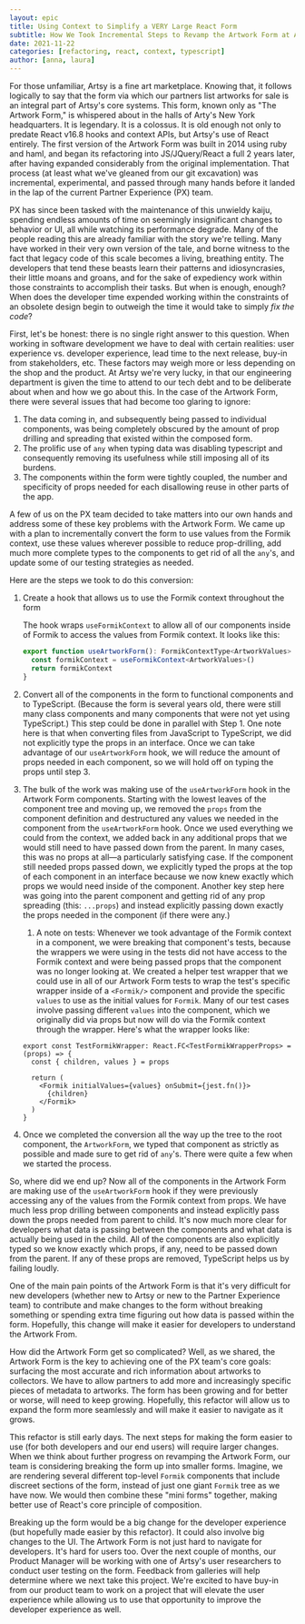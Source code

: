 ```yaml
---
layout: epic
title: Using Context to Simplify a VERY Large React Form
subtitle: How We Took Incremental Steps to Revamp the Artwork Form at Artsy
date: 2021-11-22
categories: [refactoring, react, context, typescript]
author: [anna, laura]
---
```


For those unfamiliar, Artsy is a fine art marketplace. Knowing that, it follows logically to say that the form via
which our partners list artworks for sale is an integral part of Artsy's core systems. This form, known only as
"The Artwork Form," is whispered about in the halls of Arty's New York headquarters. It is legendary. It is a
colossus. It is old enough not only to predate React v16.8 hooks and context APIs, but Artsy's use of React
entirely. The first version of the Artwork Form was built in 2014 using ruby and haml, and began its refactoring
into JS/JQuery/React a full 2 years later, after having expanded considerably from the original implementation.
That process (at least what we've gleaned from our git excavation) was incremental, experimental, and passed
through many hands before it landed in the lap of the current Partner Experience (PX) team.

<!-- more -->

PX has since been tasked with the maintenance of this unwieldy kaiju, spending endless amounts of time on seemingly
insignificant changes to behavior or UI, all while watching its performance degrade. Many of the people reading
this are already familiar with the story we're telling. Many have worked in their very own version of the tale, and
borne witness to the fact that legacy code of this scale becomes a living, breathing entity. The developers that
tend these beasts learn their patterns and idiosyncrasies, their little moans and groans, and for the sake of
expediency work within those constraints to accomplish their tasks. But when is enough, enough? When does the
developer time expended working within the constraints of an obsolete design begin to outweigh the time it would
take to simply _fix_ _the code_?

First, let's be honest: there is no single right answer to this question. When working in software development we
have to deal with certain realities: user experience vs. developer experience, lead time to the next release,
buy-in from stakeholders, etc. These factors may weigh more or less depending on the shop and the product. At Artsy
we're very lucky, in that our engineering department is given the time to attend to our tech debt and to be
deliberate about when and how we go about this. In the case of the Artwork Form, there were several issues that had
become too glaring to ignore:

1. The data coming in, and subsequently being passed to individual components, was being completely obscured by the
   amount of prop drilling and spreading that existed within the composed form.
2. The prolific use of `any` when typing data was disabling typescript and consequently removing its usefulness
   while still imposing all of its burdens.
3. The components within the form were tightly coupled, the number and specificity of props needed for each
   disallowing reuse in other parts of the app.

A few of us on the PX team decided to take matters into our own hands and address some of these key problems with
the Artwork Form. We came up with a plan to incrementally convert the form to use values from the Formik context,
use these values wherever possible to reduce prop-drilling, add much more complete types to the components to get
rid of all the `any`'s, and update some of our testing strategies as needed.

Here are the steps we took to do this conversion:

1. Create a hook that allows us to use the Formik context throughout the form

   The hook wraps `useFormikContext` to allow all of our components inside of Formik to access the values from
   Formik context. It looks like this:

   ```typescript
   export function useArtworkForm(): FormikContextType<ArtworkValues> {
     const formikContext = useFormikContext<ArtworkValues>()
     return formikContext
   }
   ```

2. Convert all of the components in the form to functional components and to TypeScript. (Because the form is
   several years old, there were still many class components and many components that were not yet using
   TypeScript.) This step could be done in parallel with Step 1. One note here is that when converting files from
   JavaScript to TypeScript, we did not explicitly type the props in an interface. Once we can take advantage of
   our `useArtworkForm` hook, we will reduce the amount of props needed in each component, so we will hold off on
   typing the props until step 3.
3. The bulk of the work was making use of the `useArtworkForm` hook in the Artwork Form components. Starting with
   the lowest leaves of the component tree and moving up, we removed the `props` from the component definition and
   destructured any values we needed in the component from the `useArtworkForm` hook. Once we used everything we
   could from the context, we added back in any additional props that we would still need to have passed down from
   the parent. In many cases, this was no props at all—a particularly satisfying case. If the component still
   needed props passed down, we explicitly typed the props at the top of each component in an interface because we
   now knew exactly which props we would need inside of the component. Another key step here was going into the
   parent component and getting rid of any prop spreading (this: `...props`) and instead explicitly passing down
   exactly the props needed in the component (if there were any.)

   1. A note on tests: Whenever we took advantage of the Formik context in a component, we were breaking that
      component's tests, because the wrappers we were using in the tests did not have access to the Formik context
      and were being passed props that the component was no longer looking at. We created a helper test wrapper
      that we could use in all of our Artwork Form tests to wrap the test's specific wrapper inside of a
      `<Formik/>` component and provide the specific `values` to use as the initial values for `Formik`. Many of
      our test cases involve passing different `values` into the component, which we originally did via props but
      now will do via the Formik context through the wrapper. Here's what the wrapper looks like:

   ```tsx
   export const TestFormikWrapper: React.FC<TestFormikWrapperProps> = (props) => {
     const { children, values } = props

     return (
       <Formik initialValues={values} onSubmit={jest.fn()}>
         {children}
       </Formik>
     )
   }
   ```

4. Once we completed the conversion all the way up the tree to the root component, the `ArtworkForm`, we typed that
   component as strictly as possible and made sure to get rid of `any`'s. There were quite a few when we started
   the process.

So, where did we end up? Now all of the components in the Artwork Form are making use of the `useArtworkForm` hook
if they were previously accessing any of the values from the Formik context from props. We have much less prop
drilling between components and instead explicitly pass down the props needed from parent to child. It's now much
more clear for developers what data is passing between the components and what data is actually being used in the
child. All of the components are also explicitly typed so we know exactly which props, if any, need to be passed
down from the parent. If any of these props are removed, TypeScript helps us by failing loudly.

One of the main pain points of the Artwork Form is that it's very difficult for new developers (whether new to
Artsy or new to the Partner Experience team) to contribute and make changes to the form without breaking something
or spending extra time figuring out how data is passed within the form. Hopefully, this change will make it easier
for developers to understand the Artwork From.

How did the Artwork Form get so complicated? Well, as we shared, the Artwork Form is the key to achieving one of
the PX team's core goals: surfacing the most accurate and rich information about artworks to collectors. We have to
allow partners to add more and increasingly specific pieces of metadata to artworks. The form has been growing and
for better or worse, will need to keep growing. Hopefully, this refactor will allow us to expand the form more
seamlessly and will make it easier to navigate as it grows.

This refactor is still early days. The next steps for making the form easier to use (for both developers and our
end users) will require larger changes. When we think about further progress on revamping the Artwork Form, our
team is considering breaking the form up into smaller forms. Imagine, we are rendering several different top-level
`Formik` components that include discreet sections of the form, instead of just one giant `Formik` tree as we have
now. We would then combine these "mini forms" together, making better use of React's core principle of composition.

Breaking up the form would be a big change for the developer experience (but hopefully made easier by this
refactor). It could also involve big changes to the UI. The Artwork Form is not just hard to navigate for
developers. It's hard for users too. Over the next couple of months, our Product Manager will be working with one
of Artsy's user researchers to conduct user testing on the form. Feedback from galleries will help determine where
we next take this project. We're excited to have buy-in from our product team to work on a project that will
elevate the user experience while allowing us to use that opportunity to improve the developer experience as well.
